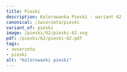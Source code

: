 ```yaml
---
title: Pieski
description: Kolorowanka Pieski - wariant 62
canonical: /zwierzeta/pieski
variant_of: pieski
image: /pieski/62/pieski-62.svg
pdf: /pieski/62/pieski-62.pdf
tags:
- zwierzeta
- pieski
alt: "Kolorowanki pieski"
---
```

